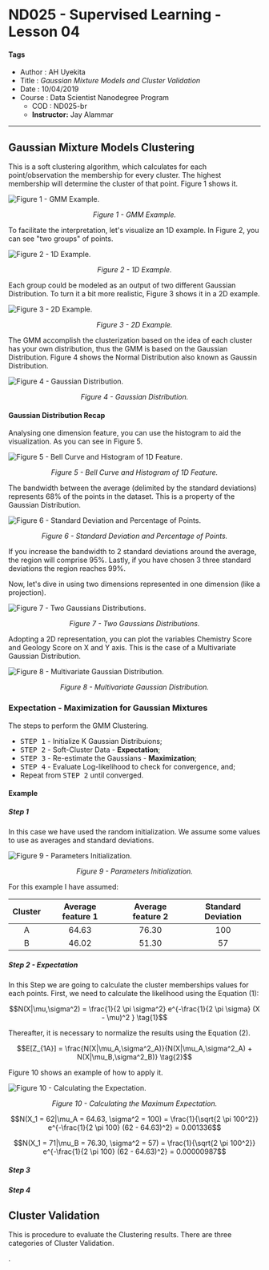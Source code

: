 # ND025 - Supervised Learning - Lesson 04

#### Tags
* Author : AH Uyekita
* Title  :  _Gaussian Mixture Models and Cluster Validation_
* Date   : 10/04/2019
* Course : Data Scientist Nanodegree Program
    * COD    : ND025-br
    * **Instructor:** Jay Alammar

***

## Gaussian Mixture Models Clustering

This is a soft clustering algorithm, which calculates for each point/observation the membership for every cluster. The highest membership will determine the cluster of that point. Figure 1 shows it.

![Figure 1 - GMM Example.](01-img/nd025_c3_l04_01.png)

<em><center>Figure 1 - GMM Example.</center></em>

To facilitate the interpretation, let's visualize an 1D example. In Figure 2, you can see "two groups" of points.

![Figure 2 - 1D Example.](01-img/nd025_c3_l04_02.png)

<em><center>Figure 2 - 1D Example.</center></em>

Each group could be modeled as an output of two different Gaussian Distribution. To turn it a bit more realistic, Figure 3 shows it in a 2D example.

![Figure 3 - 2D Example.](01-img/nd025_c3_l04_03.png)

<em><center>Figure 3 - 2D Example.</center></em>

The GMM accomplish the clusterization based on the idea of each cluster has your own distribution, thus the GMM is based on the Gaussian Distribution. Figure 4 shows the Normal Distribution also known as Gaussin Distribution.

![Figure 4 - Gaussian Distribution.](01-img/nd025_c3_l04_04.png)

<em><center>Figure 4 - Gaussian Distribution.</center></em>

#### Gaussian Distribution Recap

Analysing one dimension feature, you can use the histogram to aid the visualization. As you can see in Figure 5.

![Figure 5 - Bell Curve and Histogram of 1D Feature.](01-img/nd025_c3_l04_05.png)

<em><center>Figure 5 - Bell Curve and Histogram of 1D Feature.</center></em>

The bandwidth between the average (delimited by the standard deviations) represents 68% of the points in the dataset. This is a property of the Gaussian Distribution.

![Figure 6 - Standard Deviation and Percentage of Points.](01-img/nd025_c3_l04_06.png)

<em><center>Figure 6 - Standard Deviation and Percentage of Points.</center></em>

If you increase the bandwidth to 2 standard deviations around the average, the region will comprise 95%. Lastly, if you have chosen 3 three standard deviations the region reaches 99%.

Now, let's dive in using two dimensions represented in one dimension (like a projection).

![Figure 7 - Two Gaussians Distributions.](01-img/nd025_c3_l04_07.png)

<em><center>Figure 7 - Two Gaussians Distributions.</center></em>

Adopting a 2D representation, you can plot the variables Chemistry Score and Geology Score on X and Y axis. This is the case of a Multivariate Gaussian Distribution.

![Figure 8 - Multivariate Gaussian Distribution.](01-img/nd025_c3_l04_08.png)

<em><center>Figure 8 - Multivariate Gaussian Distribution.</center></em>


### Expectation - Maximization for Gaussian Mixtures

The steps to perform the GMM Clustering.

* <kbd>STEP 1</kbd> - Initialize K Gaussian Distribuions;
* <kbd>STEP 2</kbd> - Soft-Cluster Data - **Expectation**;
* <kbd>STEP 3</kbd> - Re-estimate the Gaussians - **Maximization**;
* <kbd>STEP 4</kbd> - Evaluate Log-likelihood to check for convergence, and;
* Repeat from <kbd>STEP 2</kbd> until converged.

#### Example

##### Step 1

In this case we have used the random initialization. We assume some values to use as averages and standard deviations.

![Figure 9 - Parameters Initialization.](01-img/nd025_c3_l04_09.png)

<em><center>Figure 9 - Parameters Initialization.</center></em>

For this example I have assumed:

|Cluster|Average feature 1|Average feature 2|Standard Deviation|
|:-:    |:-:              |:-:              |:-:               |
|A      |64.63            |76.30            |100               |
|B      |46.02            |51.30            |57                |

##### Step 2 - Expectation

In this Step we are going to calculate the cluster memberships values for each points. First, we need to calculate the likelihood using the Equation (1):

$$N(X|\mu,\sigma^2) = \frac{1}{2 \pi \sigma^2} e^{-\frac{1}{2 \pi \sigma} (X - \mu)^2 } \tag{1}$$

Thereafter, it is necessary to normalize the results using the Equation (2).

$$E[Z_{1A}] = \frac{N(X|\mu_A,\sigma^2_A)}{N(X|\mu_A,\sigma^2_A) + N(X|\mu_B,\sigma^2_B)} \tag{2}$$

Figure 10 shows an example of how to apply it.

![Figure 10 - Calculating the Expectation.](01-img/nd025_c3_l04_10.png)

<em><center>Figure 10 - Calculating the Maximum Expectation.</center></em>



$$N(X_1 = 62|\mu_A = 64.63, \sigma^2 = 100) = \frac{1}{\sqrt{2 \pi 100^2}} e^{-\frac{1}{2 \pi 100} (62 - 64.63)^2} = 0.001336$$

$$N(X_1 = 71|\mu_B = 76.30, \sigma^2 = 57) = \frac{1}{\sqrt{2 \pi 100^2}} e^{-\frac{1}{2 \pi 100} (62 - 64.63)^2} = 0.00000987$$



##### Step 3



##### Step 4






## Cluster Validation

This is procedure to evaluate the Clustering results. There are three categories of Cluster Validation.





.
